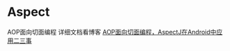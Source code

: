 # Aspect
AOP面向切面编程
详细文档看博客
[AOP面向切面编程，AspectJ在Android中应用二三事](https://juejin.im/post/5d5b93c1518825637965ec45)
